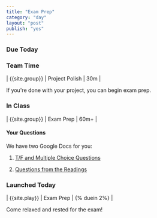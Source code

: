 ```yaml
---
title: "Exam Prep"
category: "day"
layout: "post"
publish: "yes"
---
```


### Due Today

### Team Time

| {{site.group}} | Project Polish | 30m |

If you're done with your project, you can begin exam prep.

### In Class

| {{site.group}} | Exam Prep | 60m+ | 

#### Your Questions

We have two Google Docs for you:

1. [T/F and Multiple Choice Questions](https://docs.google.com/document/d/1Qiu4VNTxEoo4dhBFhfPdZzqeYbkx2fdJFl5ele7p4Vk/edit?usp=sharing)

1. [Questions from the Readings](https://docs.google.com/document/d/1L6mwx9PAwDzCSz9pdEiGFTXZLArd22RDOM6dOFRxN9c/edit?usp=sharing)

### Launched Today

| {{site.play}} | Exam Prep | {% duein 2%} | 

Come relaxed and rested for the exam!